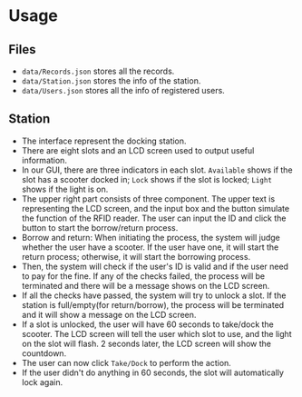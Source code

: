 # Usage
## Files
- `data/Records.json` stores all the records.
- `data/Station.json` stores the info of the station.
- `data/Users.json` stores all the info of registered users.
## Station
- The interface represent the docking station.
- There are eight slots and an LCD screen used to output useful information.
- In our GUI, there are three indicators in each slot. `Available` shows if the slot has a scooter docked in; `Lock` shows if the slot is locked; `Light` shows if the light is on.
- The upper right part consists of three component. The upper text is representing the LCD screen, and the input box and the button simulate the function of the RFID reader. The user can input the ID and click the button to start the borrow/return process.
- Borrow and return: When initiating the process, the system will judge whether the user have a scooter. If the user have one, it will start the return process; otherwise, it will start the borrowing process.
- Then, the system will check if the user's ID is valid and if the user need to pay for the fine. If any of the checks failed, the process will be terminated and there will be a message shows on the LCD screen.
- If all the checks have passed, the system will try to unlock a slot. If the station is full/empty(for return/borrow), the process will be terminated and it will show a message on the LCD screen.
- If a slot is unlocked, the user will have 60 seconds to take/dock the scooter. The LCD screen will tell the user which slot to use, and the light on the slot will flash. 2 seconds later, the LCD screen will show the countdown.
- The user can now click `Take/Dock` to perform the action.
- If the user didn't do anything in 60 seconds, the slot will automatically lock again.